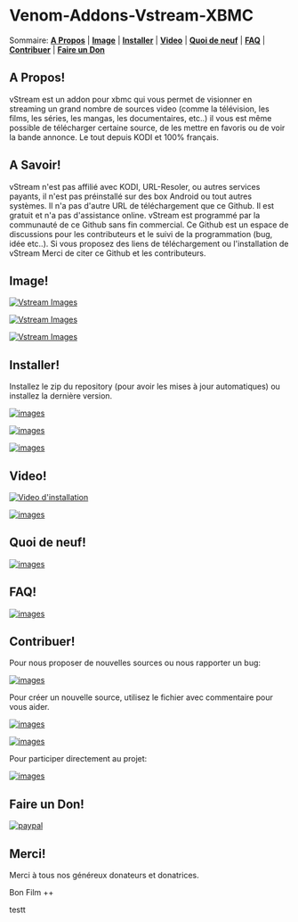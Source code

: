 Venom-Addons-Vstream-XBMC
=================

Sommaire: **[A Propos](#a-propos)** | **[Image](#image)** | **[Installer](#installer)** | **[Video](#video)** | **[Quoi de neuf](#quoi-de-neuf)** | **[FAQ](#faq)** | **[Contribuer](#contribuer)** | **[Faire un Don](#faire-un-don)** 

## A Propos!

vStream est un addon pour xbmc qui vous permet de visionner en streaming un grand nombre de sources video (comme la télévision, les films, les séries, les mangas, les documentaires, etc..) il vous est même possible de télécharger certaine source, de les mettre en favoris ou de voir la bande annonce. Le tout depuis KODI et 100% français.

## A Savoir!

vStream n'est pas affilié avec KODI, URL-Resoler, ou autres services payants, il n'est pas préinstallé sur des box Android ou tout autres systèmes. Il n'a pas d'autre URL de téléchargement que ce Github. Il est gratuit et n'a pas d'assistance online.
vStream est programmé par la communauté de ce Github sans fin commercial. Ce Github est un espace de discussions pour les contributeurs et le suivi de la programmation (bug, idée etc..).
Si vous proposez des liens de téléchargement ou l'installation de vStream Merci de citer ce Github et les contributeurs.

## Image!

[![Vstream Images](http://img11.hostingpics.net/pics/524157Sanstitre1.jpg)](http://img11.hostingpics.net/pics/524157Sanstitre1.jpg)

[![Vstream Images](http://img11.hostingpics.net/pics/406095Sanstitre2.jpg)](http://img11.hostingpics.net/pics/406095Sanstitre2.jpg)

[![Vstream Images](http://img11.hostingpics.net/pics/642751Sanstitre3.jpg)](http://img11.hostingpics.net/pics/642751Sanstitre3.jpg)

## Installer!

Installez le zip du repository (pour avoir les mises à jour automatiques) ou installez la dernière version.

[![images](https://img.shields.io/badge/T%C3%A9l%C3%A9charger-Repository-blue.svg?style=for-the-badge)](https://github.com/Kodi-vStream/venom-xbmc-addons/releases/tag/Repository)

[![images](https://img.shields.io/badge/T%C3%A9l%C3%A9charger-Derni%C3%A8res%20versions-green.svg?style=for-the-badge)](https://github.com/Kodi-vStream/venom-xbmc-addons/releases/)

[![images](https://img.shields.io/badge/T%C3%A9l%C3%A9charger-Toutes%20les%20versions-yellow.svg?style=for-the-badge)](https://github.com/Kodi-vStream/venom-xbmc-addons/tree/Beta/repo/plugin.video.vstream)


## Video!		
	
 [![Video d'installation](http://img.youtube.com/vi/jQePwxpTKbI/0.jpg)](https://youtu.be/jQePwxpTKbI)
 
 [![images](https://img.shields.io/badge/Chaine-Youtube-red.svg?style=for-the-badge)](https://www.youtube.com/channel/UCdyY1QEC8dJSU6-6GPKPrnA)
 
 
## Quoi de neuf!

[![images](https://img.shields.io/badge/voir-Changelog-yellowgreen.svg?style=for-the-badge)](https://github.com/Kodi-vStream/venom-xbmc-addons/blob/Beta/plugin.video.vstream/changelog.txt)


## FAQ!

[![images](https://img.shields.io/badge/voir-Wiki-yellowgreen.svg?style=for-the-badge)](https://github.com/Kodi-vStream/venom-xbmc-addons/wiki)


## Contribuer!

Pour nous proposer de nouvelles sources ou nous rapporter un bug:

[![images](https://img.shields.io/badge/Github-Issues-blue.svg?style=for-the-badge)](https://github.com/Kodi-vStream/venom-xbmc-addons/issues)

Pour créer un nouvelle source, utilisez le fichier avec commentaire pour vous aider.

[![images](https://img.shields.io/badge/Fichier-Site-green.svg?style=for-the-badge)](https://github.com/Kodi-vStream/venom-xbmc-addons/blob/Beta/ajouter_une_source.py)

[![images](https://img.shields.io/badge/Ficher-H%C3%A9bergeur-yellow.svg?style=for-the-badge)](https://github.com/Kodi-vStream/venom-xbmc-addons/blob/Beta/ajouter_un_hebergeur.py)

Pour participer directement au projet:

[![images](https://img.shields.io/badge/T%C3%A9l%C3%A9charger-B%C3%AAta-orange.svg?style=for-the-badge)](https://minhaskamal.github.io/DownGit/#/home?url=https:%2F%2Fgithub.com%2FKodi-vStream%2Fvenom-xbmc-addons%2Ftree%2FBeta%2Fplugin.video.vstream)


## Faire un Don!

[![paypal](https://img.shields.io/badge/Don-Paypal/CB-009CDE.svg?style=for-the-badge)](https://www.paypal.com/cgi-bin/webscr?cmd=_s-xclick&hosted_button_id=XGYW7QDKCLPCJ)


## Merci!

Merci à tous nos généreux donateurs et donatrices.

Bon Film ++

testt
